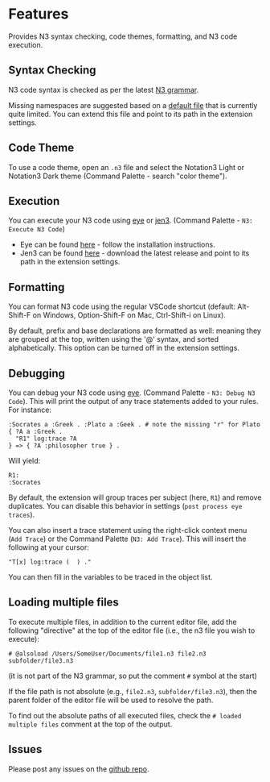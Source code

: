 # Features

Provides N3 syntax checking, code themes, formatting, and N3 code execution.


## Syntax Checking
N3 code syntax is checked as per the latest [N3 grammar](https://w3c.github.io/N3/spec/#grammar).

Missing namespaces are suggested based on a [default file](https://github.com/william-vw/vscode-extension-n3/blob/main/namespaces.json) that is currently quite limited. You can extend this file and point to its path in the extension settings.


## Code Theme

To use a code theme, open an `.n3` file and select the Notation3 Light or Notation3 Dark theme (Command Palette - search "color theme").


## Execution

You can execute your N3 code using [eye](https://github.com/eyereasoner/eye) or [jen3](https://github.com/william-vw/jen3). (Command Palette - `N3: Execute N3 Code`)
- Eye can be found [here](https://github.com/eyereasoner/eye/releases) - follow the installation instructions.
- Jen3 can be found [here](https://github.com/william-vw/jen3/releases) - download the latest release and point to its path in the extension settings.  


## Formatting

You can format N3 code using the regular VSCode shortcut (default: Alt-Shift-F on Windows, Option-Shift-F on Mac, Ctrl-Shift-i on Linux). 

By default, prefix and base declarations are formatted as well: 
meaning they are grouped at the top, written using the '@' syntax, and sorted alphabetically.
This option can be turned off in the extension settings.


## Debugging

You can debug your N3 code using [eye](https://github.com/eyereasoner/eye). (Command Palette - `N3: Debug N3 Code`). 
This will print the output of any trace statements added to your rules. For instance:

```
:Socrates a :Greek . :Plato a :Geek . # note the missing "r" for Plato
{ ?A a :Greek . 
  "R1" log:trace ?A
} => { ?A :philosopher true } .
```

Will yield:
```
R1:
:Socrates
```

By default, the extension will group traces per subject (here, `R1`) and remove duplicates. You can disable this behavior in settings (`post process eye traces`).  

You can also insert a trace statement using the right-click context menu (`Add Trace`) or the Command Palette (`N3: Add Trace`). This will insert the following at your cursor:

```
"T[x] log:trace (  ) ."
```

You can then fill in the variables to be traced in the object list.


## Loading multiple files
To execute multiple files, in addition to the current editor file, add the following "directive" at the top of the editor file (i.e., the n3 file you wish to execute):

```
# @alsoload /Users/SomeUser/Documents/file1.n3 file2.n3 subfolder/file3.n3
```
(it is not part of the N3 grammar, so put the comment `#` symbol at the start)

If the file path is not absolute (e.g., `file2.n3`, `subfolder/file3.n3`), then the parent folder of the editor file will be used to resolve the path.

To find out the absolute paths of all executed files, check the `# loaded multiple files` comment at the top of the output.


## Issues

Please post any issues on the [github repo](https://github.com/william-vw/vscode-extension-n3).
